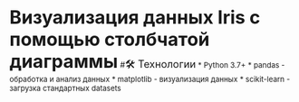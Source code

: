 <font size="6">**Визуализация данных Iris с помощью столбчатой диаграммы**</font>
#<font size="4">🛠 Технологии</font>
<font size = "2">* Python 3.7+</font>
<font size = "2">* pandas - обработка и анализ данных</font>
<font size = "2">* matplotlib - визуализация данных</font>
<font size = "2">* scikit-learn - загрузка стандартных datasets</font>
